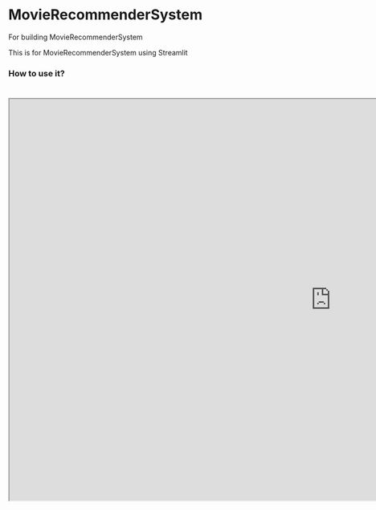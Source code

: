 # MovieRecommenderSystem
For building MovieRecommenderSystem

This is for MovieRecommenderSystem using Streamlit







### How to use it?



<h1>
  <iframe width="1280" height="800" src="https://www.youtube.com/embed/9yiNaTRk9JQ" framebrder="0" allow="accelerometer; autoplay; clipboard-write; encrypted-media; gyroscope; picture-in-picture" allowfullscreen></iframe>
</h1>

